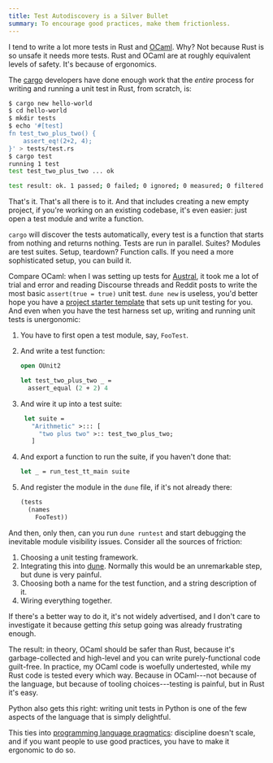 ```yaml
---
title: Test Autodiscovery is a Silver Bullet
summary: To encourage good practices, make them frictionless.
---
```


I tend to write a lot more tests in Rust and [OCaml][ocaml]. Why? Not because
Rust is so unsafe it needs more tests. Rust and OCaml are at roughly equivalent
levels of safety. It's because of ergonomics.

[ocaml]: /article/two-years-ocaml

The [cargo][cargo] developers have done enough work that the _entire_ process
for writing and running a unit test in Rust, from scratch, is:

[cargo]: https://github.com/rust-lang/cargo

```bash
$ cargo new hello-world
$ cd hello-world
$ mkdir tests
$ echo '#[test]
fn test_two_plus_two() {
    assert_eq!(2+2, 4);
}' > tests/test.rs
$ cargo test
running 1 test
test test_two_plus_two ... ok

test result: ok. 1 passed; 0 failed; 0 ignored; 0 measured; 0 filtered out; finished in 0.00s
```

That's it. That's all there is to it. And that includes creating a new empty
project, if you're working on an existing codebase, it's even easier: just open
a test module and write a function.

`cargo` will discover the tests automatically, every test is a function that
starts from nothing and returns nothing. Tests are run in parallel. Suites?
Modules are test suites. Setup, teardown? Function calls. If you need a more
sophisticated setup, you can build it.

Compare OCaml: when I was setting up tests for [Austral][aus], it took me a lot
of trial and error and reading Discourse threads and Reddit posts to write the
most basic `assert(true = true)` unit test. `dune new` is useless, you'd better
hope you have a [project starter template][tmpl] that sets up unit testing for
you. And even when you have the test harness set up, writing and running unit
tests is unergonomic:

[aus]: https://github.com/austral/austral
[tmpl]: https://github.com/eudoxia0/ocaml-nix-starter

1. You have to first open a test module, say, `FooTest`.

1. And write a test function:

   ```ocaml
   open OUnit2

   let test_two_plus_two _ =
     assert_equal (2 + 2) 4
   ```

2. And wire it up into a test suite:

   ```ocaml
    let suite =
      "Arithmetic" >::: [
        "two plus two" >:: test_two_plus_two;
      ]
   ```

3. And export a function to run the suite, if you haven't done that:

   ```ocaml
   let _ = run_test_tt_main suite
   ```

4. And register the module in the `dune` file, if it's not already there:

   ```lisp
   (tests
     (names
       FooTest))
    ```

And then, only then, can you run `dune runtest` and start debugging the
inevitable module visibility issues. Consider all the sources of friction:

1. Choosing a unit testing framework.
2. Integrating this into [dune][dune]. Normally this would be an unremarkable
   step, but dune is very painful.
3. Choosing both a name for the test function, and a string description of it.
4. Wiring everything together.

[dune]: https://dune.build/

If there's a better way to do it, it's not widely advertised, and I don't care
to investigate it because getting _this_ setup going was already frustrating
enough.

The result: in theory, OCaml should be safer than Rust, because it's
garbage-collected and high-level and you can write purely-functional code
guilt-free. In practice, my OCaml code is woefully undertested, while my Rust
code is tested every which way. Because in OCaml---not because of the language,
but because of tooling choices---testing is painful, but in Rust it's easy.

Python also gets this right: writing unit tests in Python is one of the few
aspects of the language that is simply delightful.

This ties into [programming language pragmatics][pragma]: discipline doesn't
scale, and if you want people to use good practices, you have to make it
ergonomic to do so.

[pragma]: /article/language-pragmatics
